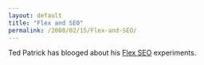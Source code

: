 ```yaml
---
layout: default
title: "Flex and SEO"
permalink: /2008/02/15/Flex-and-SEO/
---
```


<p>Ted Patrick has blooged about his <a href="http://www.onflex.org/ted/2008/01/flex-and-seo.php" target="_blank">Flex SEO</a> experiments.</p>
<p>&nbsp;</p>